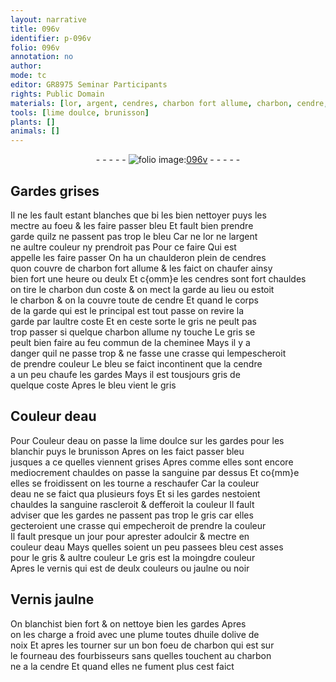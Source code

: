 ```yaml
---
layout: narrative
title: 096v
identifier: p-096v
folio: 096v
annotation: no
author:
mode: tc
editor: GR8975 Seminar Participants
rights: Public Domain
materials: [lor, argent, cendres, charbon fort allume, charbon, cendre, charbon allume, sanguine, huile dolive de noix]
tools: [lime doulce, brunisson]
plants: []
animals: []
---
```


<div class="folio" align="center">- - - - - <a href="http://gallica.bnf.fr/ark:/12148/btv1b10500001g/f198.image" target="_blank"><img src="https://cu-mkp.github.io/2017-workshop-edition/assets/photo-icon.png" alt="folio image: " style="display:inline-block; margin-bottom:-3px;"/>096v</a> - - - - - </div>  
  

## Gardes grises

 
Il ne les fault estant blanches que bi les bien nettoyer puys les<br/> mectre au foeu & les faire passer bleu Et fault bien prendre<br/> garde quilz ne passent pas trop le bleu Car ne <span class="m">lor</span> ne l<span class="m">argent</span><br/> ne aultre couleur ny prendroit pas Pour ce faire Qui est<br/> appelle les faire passer On ha un chaulderon plein de <span class="m">cendres</span><br/> quon couvre de <span class="m">charbon fort allume</span> & les faict on chaufer ainsy<br/> bien fort une heure ou deulx Et c{omm}e les <span class="m">cendres</span> sont fort chauldes<br/> on tire le <span class="m">charbon</span> dun coste & on mect la garde au lieu ou estoit<br/> le <span class="m">charbon</span> & on la couvre toute de <span class="m">cendre</span> Et quand le corps<br/> de la garde qui est le principal est tout passe on revire la<br/> garde par laultre coste Et en ceste sorte le gris ne peult pas<br/> trop passer si quelque <span class="m">charbon allume</span> ny touche Le gris se<br/> peult bien faire au feu commun de la cheminee Mays il y a<br/> danger quil ne passe trop & ne fasse une crasse qui lempescheroit<br/> de prendre couleur Le bleu se faict incontinent que la <span class="m">cendre</span><br/> a un peu chaufe les gardes Mays il est tousjours gris de<br/> quelque coste Apres le bleu vient le gris
 
 
  

## Couleur deau

 
Pour Couleur deau on passe la <span class="tl">lime doulce</span> sur les gardes pour les<br/> blanchir puys le <span class="tl">brunisson</span> Apres on les faict passer bleu<br/> jusques a ce quelles viennent grises Apres comme elles sont encore<br/> mediocrement chauldes on passe la <span class="m">sanguine</span> par dessus Et co{mm}e<br/> elles se froidissent on les tourne a reschaufer Car la couleur<br/> deau ne se faict qua plusieurs foys Et si les gardes nestoient<br/> chauldes la <span class="m">sanguine</span> rascleroit & defferoit la couleur Il fault<br/> adviser que les gardes ne passent pas trop le gris car elles<br/> gecteroient une crasse qui empecheroit de prendre la couleur<br/> Il fault presque un jour pour aprester adoulcir & mectre en<br/> couleur deau Mays quelles soient un peu passees bleu cest asses<br/> pour le gris & aultre couleur Le gris est la moingdre couleur<br/> Apres le vernis qui est de deulx couleurs ou jaulne ou noir
 
 
  

## Vernis jaulne

 
On blanchist bien fort & on nettoye bien les gardes Apres<br/> on les charge a froid avec une plume toutes d<span class="m">huile dolive de<br/> noix</span> Et apres les tourner sur un bon foeu de <span class="m">charbon</span> qui est sur<br/> le fourneau des <span class="pro">fourbisseurs</span> sans quelles touchent au <span class="m">charbon</span><br/> ne a la <span class="m">cendre</span> Et quand elles ne fument plus cest faict
 
